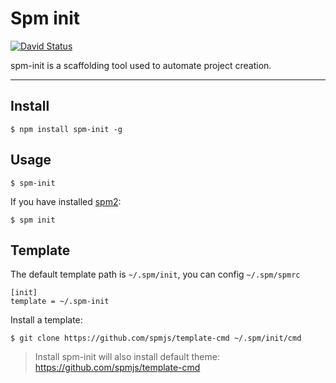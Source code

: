 # Spm init 

[![David Status](https://david-dm.org/spmjs/spm-init.png)](https://david-dm.org/spmjs/spm-init)

spm-init is a scaffolding tool used to automate project creation.

---

## Install

```
$ npm install spm-init -g
```

## Usage

```
$ spm-init
```

If you have installed [spm2](https://github.com/spmjs/spm2):

```
$ spm init
```

## Template

The default template path is `~/.spm/init`, you can config `~/.spm/spmrc`

```
[init]
template = ~/.spm-init
```

Install a template:

```
$ git clone https://github.com/spmjs/template-cmd ~/.spm/init/cmd
```

> Install spm-init will also install default theme: https://github.com/spmjs/template-cmd
